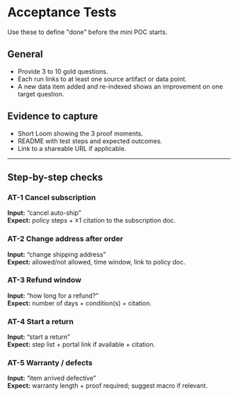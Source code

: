 # Acceptance Tests

Use these to define "done" before the mini POC starts.

## General
- Provide 3 to 10 gold questions.
- Each run links to at least one source artifact or data point.
- A new data item added and re-indexed shows an improvement on one target question.

## Evidence to capture
- Short Loom showing the 3 proof moments.
- README with test steps and expected outcomes.
- Link to a shareable URL if applicable.
- ---

## Step-by-step checks

### AT-1 Cancel subscription
**Input:** “cancel auto-ship”  
**Expect:** policy steps + ≥1 citation to the subscription doc.

### AT-2 Change address after order
**Input:** “change shipping address”  
**Expect:** allowed/not allowed, time window, link to policy doc.

### AT-3 Refund window
**Input:** “how long for a refund?”  
**Expect:** number of days + condition(s) + citation.

### AT-4 Start a return
**Input:** “start a return”  
**Expect:** step list + portal link if available + citation.

### AT-5 Warranty / defects
**Input:** “item arrived defective”  
**Expect:** warranty length + proof required; suggest macro if relevant.
